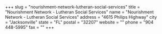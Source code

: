 +++
slug = "nourishment-network-lutheran-social-services"
title = "Nourishment Network - Lutheran Social Services"
name = "Nourishment Network - Lutheran Social Services"
address = "4615 Philips Highway"
city = "Jacksonville"
state = "FL"
postal = "32207"
website = ""
phone = "904 448-5995"
fax = ""
+++
